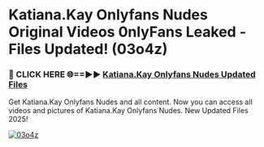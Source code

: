 # Katiana.Kay Onlyfans Nudes Original Videos 0nlyFans Leaked - Files Updated! (03o4z)

<h3>🔴 CLICK HERE 🌐==►► <a href="https://tinyurl.com/2jnfzry5" rel="nofollow">Katiana.Kay Onlyfans Nudes Updated Files</a></h3>

Get Katiana.Kay Onlyfans Nudes and all content. Now you can access all videos and pictures of Katiana.Kay Onlyfans Nudes. New Updated Files 2025!

[![03o4z](https://i.imgur.com/GyGTBgg.gif)](https://tinyurl.com/2jnfzry5)
